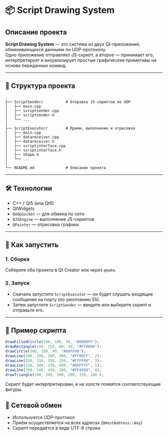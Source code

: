 # 📦 Script Drawing System

## Описание проекта

**Script Drawing System** — это система из двух Qt-приложений, обменивающихся данными по UDP-протоколу.  
Одно приложение отправляет JS-скрипт, а второе — принимает его, интерпретирует и визуализирует простые графические примитивы на основе переданных команд.

---

## 📁 Структура проекта

```
.
├── ScriptSender/          # Отправка JS-скриптов по UDP
│   ├── main.cpp
│   ├── scriptsender.cpp
│   ├── scriptsender.h
│   └── ...
│
├── ScriptExecutor/        # Прием, выполнение и отрисовка
│   ├── main.cpp
│   ├── datareceiver.cpp
│   ├── datareceiver.h
│   ├── scriptinterface.cpp
│   ├── scriptinterface.h
│   ├── Shape.h
│   └── ...
│
└── README.md              # Описание проекта
```

---

## 🛠️ Технологии

- C++ / Qt5 (или Qt6)
- QtWidgets
- `QUdpSocket` — для обмена по сети
- `QJSEngine` — выполнение JS-скриптов
- `QPainter` — отрисовка графики

---

## 🚀 Как запустить

### 1. Сборка

Соберите оба проекта в Qt Creator или через `qmake`.

### 2. Запуск

- Сначала запустите `ScriptExecutor` — он будет слушать входящие сообщения на порту (по умолчанию 55).
- Затем запустите `ScriptSender` — введите или выберите скрипт и отправьте его.

---

## 📜 Пример скрипта

```js
drawFilledCircle(100, 100, 50, "#0000FF");
drawRectangle(150, 150, 80, 40, "#FF0000");
drawCircle(300, 100, 40, "#00FF00");
drawLine(200, 200, 300, 300, "#FF00FF", 2);
drawLine(250, 150, 350, 250, "#FFFF00", 3);
drawLine(150, 300, 250, 400, "#00FFFF", 1);
drawLine(350, 100, 450, 200, "#FF4500", 4);
drawTriangle(100, 200, 200, 200, 150, 100 );
```

Скрипт будет интерпретирован, и на холсте появятся соответствующие фигуры.

## 📡 Сетевой обмен

- Используется UDP-протокол
- Приём осуществляется на всех адресах (`QHostAddress::Any`)
- Скрипт передаётся в виде UTF-8 строки
